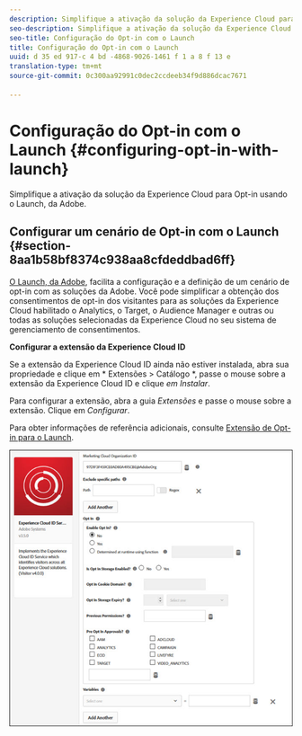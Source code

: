 ```yaml
---
description: Simplifique a ativação da solução da Experience Cloud para Opt-in usando o Launch, da Adobe.
seo-description: Simplifique a ativação da solução da Experience Cloud para Opt-in usando o Launch, da Adobe.
seo-title: Configuração do Opt-in com o Launch
title: Configuração do Opt-in com o Launch
uuid: d 35 ed 917-c 4 bd -4868-9026-1461 f 1 a 8 f 13 e
translation-type: tm+mt
source-git-commit: 0c300aa92991c0dec2ccdeeb34f9d886dcac7671

---
```



# Configuração do Opt-in com o Launch {#configuring-opt-in-with-launch}

Simplifique a ativação da solução da Experience Cloud para Opt-in usando o Launch, da Adobe.

## Configurar um cenário de Opt-in com o Launch {#section-8aa1b58bf8374c938aa8cfdeddbad6ff}

[O Launch, da Adobe](https://docs.adobelaunch.com/), facilita a configuração e a definição de um cenário de opt-in com as soluções da Adobe. Você pode simplificar a obtenção dos consentimentos de opt-in dos visitantes para as soluções da Experience Cloud habilitado o Analytics, o Target, o Audience Manager e outras ou todas as soluções selecionadas da Experience Cloud no seu sistema de gerenciamento de consentimentos.

**Configurar a extensão da Experience Cloud ID**

Se a extensão da Experience Cloud ID ainda não estiver instalada, abra sua propriedade e clique em * Extensões &gt; Catálogo *, passe o mouse sobre a extensão da Experience Cloud ID e clique *em Instalar*.

Para configurar a extensão, abra a guia *Extensões* e passe o mouse sobre a extensão. Clique em *Configurar*.

Para obter informações de referência adicionais, consulte [Extensão de Opt-in para o Launch](https://docs.adobelaunch.com/extension-reference/web/experience-cloud-id-service-extension).

![](assets/optin-launch.jpg)

